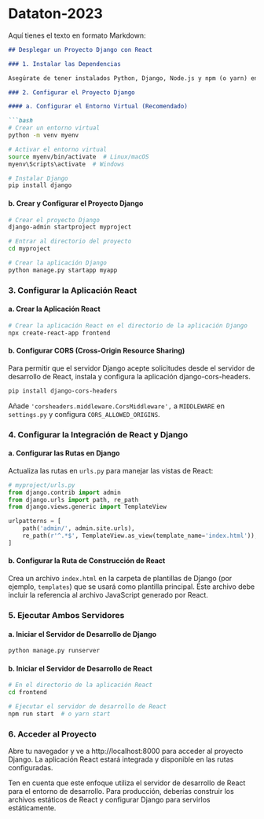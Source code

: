 # Dataton-2023

Aquí tienes el texto en formato Markdown:

```markdown
## Desplegar un Proyecto Django con React

### 1. Instalar las Dependencias

Asegúrate de tener instalados Python, Django, Node.js y npm (o yarn) en tu sistema.

### 2. Configurar el Proyecto Django

#### a. Configurar el Entorno Virtual (Recomendado)

```bash
# Crear un entorno virtual
python -m venv myenv

# Activar el entorno virtual
source myenv/bin/activate  # Linux/macOS
myenv\Scripts\activate  # Windows

# Instalar Django
pip install django
```

#### b. Crear y Configurar el Proyecto Django

```bash
# Crear el proyecto Django
django-admin startproject myproject

# Entrar al directorio del proyecto
cd myproject

# Crear la aplicación Django
python manage.py startapp myapp
```

### 3. Configurar la Aplicación React

#### a. Crear la Aplicación React

```bash
# Crear la aplicación React en el directorio de la aplicación Django
npx create-react-app frontend
```

#### b. Configurar CORS (Cross-Origin Resource Sharing)

Para permitir que el servidor Django acepte solicitudes desde el servidor de desarrollo de React, instala y configura la aplicación django-cors-headers.

```bash
pip install django-cors-headers
```

Añade `'corsheaders.middleware.CorsMiddleware',` a `MIDDLEWARE` en `settings.py` y configura `CORS_ALLOWED_ORIGINS`.

### 4. Configurar la Integración de React y Django

#### a. Configurar las Rutas en Django

Actualiza las rutas en `urls.py` para manejar las vistas de React:

```python
# myproject/urls.py
from django.contrib import admin
from django.urls import path, re_path
from django.views.generic import TemplateView

urlpatterns = [
    path('admin/', admin.site.urls),
    re_path(r'^.*$', TemplateView.as_view(template_name='index.html')),
]
```

#### b. Configurar la Ruta de Construcción de React

Crea un archivo `index.html` en la carpeta de plantillas de Django (por ejemplo, `templates`) que se usará como plantilla principal. Este archivo debe incluir la referencia al archivo JavaScript generado por React.

### 5. Ejecutar Ambos Servidores

#### a. Iniciar el Servidor de Desarrollo de Django

```bash
python manage.py runserver
```

#### b. Iniciar el Servidor de Desarrollo de React

```bash
# En el directorio de la aplicación React
cd frontend

# Ejecutar el servidor de desarrollo de React
npm run start  # o yarn start
```

### 6. Acceder al Proyecto

Abre tu navegador y ve a http://localhost:8000 para acceder al proyecto Django. La aplicación React estará integrada y disponible en las rutas configuradas.

Ten en cuenta que este enfoque utiliza el servidor de desarrollo de React para el entorno de desarrollo. Para producción, deberías construir los archivos estáticos de React y configurar Django para servirlos estáticamente.
```
